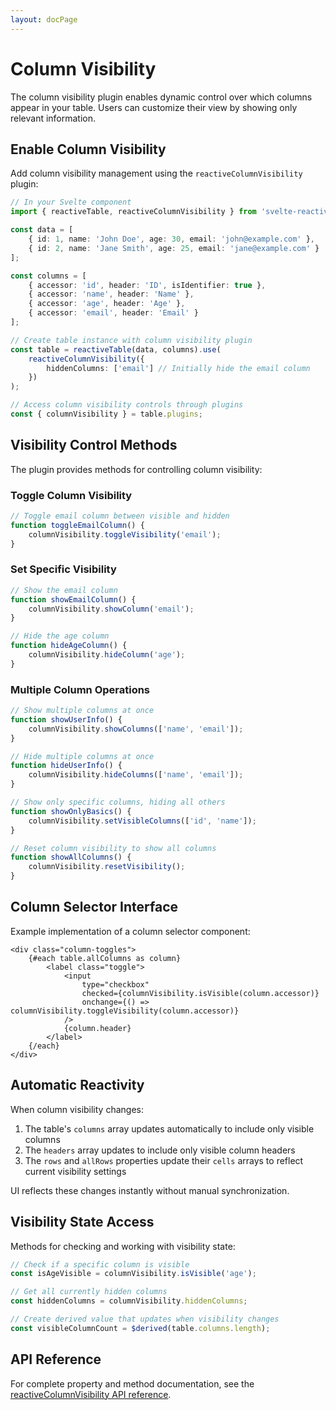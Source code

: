 ```yaml
---
layout: docPage
---
```


<script lang="ts">
	import { reactiveBreadcrumb } from '$shared/lib/breadcrumb.svelte'
	import { BookOpen } from '@lucide/svelte';

	const breadcrumb = reactiveBreadcrumb();
	breadcrumb.setItems([
		{
			icon: BookOpen, 
			href: '/docs/introduction'
		},
		{
			title: 'Plugins',
		},
		{
			title: 'Column Visibility'
		}
	])
</script>

# Column Visibility

The column visibility plugin enables dynamic control over which columns appear in your table. Users can customize their view by showing only relevant information.

## Enable Column Visibility

Add column visibility management using the `reactiveColumnVisibility` plugin:

```ts
// In your Svelte component
import { reactiveTable, reactiveColumnVisibility } from 'svelte-reactive-table';

const data = [
	{ id: 1, name: 'John Doe', age: 30, email: 'john@example.com' },
	{ id: 2, name: 'Jane Smith', age: 25, email: 'jane@example.com' }
];

const columns = [
	{ accessor: 'id', header: 'ID', isIdentifier: true },
	{ accessor: 'name', header: 'Name' },
	{ accessor: 'age', header: 'Age' },
	{ accessor: 'email', header: 'Email' }
];

// Create table instance with column visibility plugin
const table = reactiveTable(data, columns).use(
	reactiveColumnVisibility({
		hiddenColumns: ['email'] // Initially hide the email column
	})
);

// Access column visibility controls through plugins
const { columnVisibility } = table.plugins;
```

## Visibility Control Methods

The plugin provides methods for controlling column visibility:

### Toggle Column Visibility

```js
// Toggle email column between visible and hidden
function toggleEmailColumn() {
	columnVisibility.toggleVisibility('email');
}
```

### Set Specific Visibility

```js
// Show the email column
function showEmailColumn() {
	columnVisibility.showColumn('email');
}

// Hide the age column
function hideAgeColumn() {
	columnVisibility.hideColumn('age');
}
```

### Multiple Column Operations

```js
// Show multiple columns at once
function showUserInfo() {
	columnVisibility.showColumns(['name', 'email']);
}

// Hide multiple columns at once
function hideUserInfo() {
	columnVisibility.hideColumns(['name', 'email']);
}

// Show only specific columns, hiding all others
function showOnlyBasics() {
	columnVisibility.setVisibleColumns(['id', 'name']);
}

// Reset column visibility to show all columns
function showAllColumns() {
	columnVisibility.resetVisibility();
}
```

## Column Selector Interface

Example implementation of a column selector component:

```svelte
<div class="column-toggles">
	{#each table.allColumns as column}
		<label class="toggle">
			<input
				type="checkbox"
				checked={columnVisibility.isVisible(column.accessor)}
				onchange={() => columnVisibility.toggleVisibility(column.accessor)}
			/>
			{column.header}
		</label>
	{/each}
</div>
```

## Automatic Reactivity

When column visibility changes:

1. The table's `columns` array updates automatically to include only visible columns
2. The `headers` array updates to include only visible column headers
3. The `rows` and `allRows` properties update their `cells` arrays to reflect current visibility settings

UI reflects these changes instantly without manual synchronization.

## Visibility State Access

Methods for checking and working with visibility state:

```js
// Check if a specific column is visible
const isAgeVisible = columnVisibility.isVisible('age');

// Get all currently hidden columns
const hiddenColumns = columnVisibility.hiddenColumns;

// Create derived value that updates when visibility changes
const visibleColumnCount = $derived(table.columns.length);
```

## API Reference

For complete property and method documentation, see the [reactiveColumnVisibility API reference](/docs/api/reactive-column-visibility).